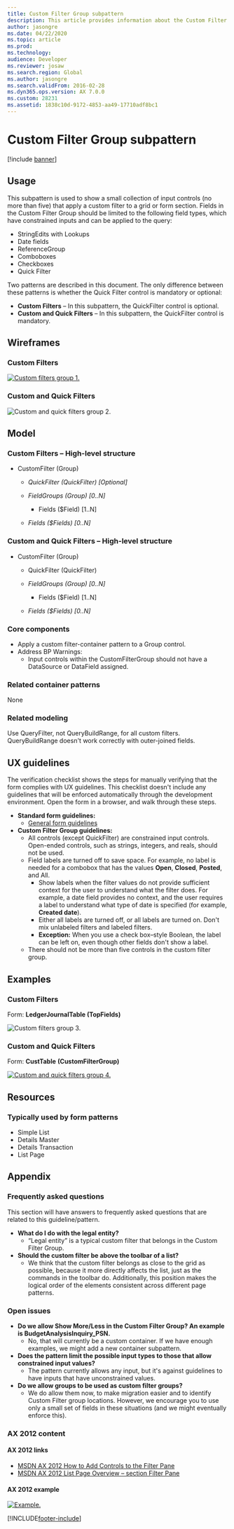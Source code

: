 ```yaml
---
title: Custom Filter Group subpattern
description: This article provides information about the Custom Filter Group subpattern.
author: jasongre
ms.date: 04/22/2020
ms.topic: article
ms.prod: 
ms.technology: 
audience: Developer
ms.reviewer: josaw
ms.search.region: Global
ms.author: jasongre
ms.search.validFrom: 2016-02-28
ms.dyn365.ops.version: AX 7.0.0
ms.custom: 28231
ms.assetid: 1838c10d-9172-4853-aa49-17710adf8bc1
---
```


# Custom Filter Group subpattern

[!include [banner](../includes/banner.md)]

## Usage

This subpattern is used to show a small collection of input controls (no more than five) that apply a custom filter to a grid or form section. Fields in the Custom Filter Group should be limited to the following field types, which have constrained inputs and can be applied to the query:

-   StringEdits with Lookups
-   Date fields
-   ReferenceGroup
-   Comboboxes
-   Checkboxes
-   Quick Filter

Two patterns are described in this document. The only difference between these patterns is whether the Quick Filter control is mandatory or optional:

-   **Custom Filters** – In this subpattern, the QuickFilter control is optional.
-   **Custom and Quick Filters** – In this subpattern, the QuickFilter control is mandatory.

## Wireframes
### Custom Filters

[![Custom filters group 1.](./media/customfiltergroup1.png)](./media/customfiltergroup1.png)

### Custom and Quick Filters

![Custom and quick filters group 2.](./media/customfiltergroup2.png)

## Model
### Custom Filters – High-level structure

- CustomFilter (Group)

    - *QuickFilter (QuickFilter) \[Optional\]*
    - *FieldGroups (Group) \[0..N\]*

        - Fields ($Field) \[1..N\]

    - *Fields ($Fields) \[0..N\]*

### Custom and Quick Filters – High-level structure

- CustomFilter (Group)

    - QuickFilter (QuickFilter)
    - *FieldGroups (Group) \[0..N\]*

        - Fields ($Field) \[1..N\]

    - *Fields ($Fields) \[0..N\]*

### Core components

-   Apply a custom filter-container pattern to a Group control.
-   Address BP Warnings:
    -   Input controls within the CustomFilterGroup should not have a DataSource or DataField assigned.

### Related container patterns

None

### Related modeling

Use QueryFilter, not QueryBuildRange, for all custom filters. QueryBuildRange doesn't work correctly with outer-joined fields.

## UX guidelines
The verification checklist shows the steps for manually verifying that the form complies with UX guidelines. This checklist doesn't include any guidelines that will be enforced automatically through the development environment. Open the form in a browser, and walk through these steps.

-   **Standard form guidelines:**
    -   [General form guidelines](general-form-guidelines.md)
-   **Custom Filter Group guidelines:**
    -   All controls (except QuickFilter) are constrained input controls. Open-ended controls, such as strings, integers, and reals, should not be used.
    -   Field labels are turned off to save space. For example, no label is needed for a combobox that has the values **Open**, **Closed**, **Posted**, and All.
        -   Show labels when the filter values do not provide sufficient context for the user to understand what the filter does. For example, a date field provides no context, and the user requires a label to understand what type of date is specified (for example, **Created date**).
        -   Either all labels are turned off, or all labels are turned on. Don't mix unlabeled filters and labeled filters.
        -   **Exception:** When you use a check box–style Boolean, the label can be left on, even though other fields don't show a label.
    -   There should not be more than five controls in the custom filter group.

## Examples
### Custom Filters

Form: **LedgerJournalTable (TopFields)** 

![Custom filters group 3.](./media/customfiltergroup3.png)

### Custom and Quick Filters

Form: **CustTable** **(CustomFilterGroup)** 

[![Custom and quick filters group 4.](./media/customfiltergroup4.png)](./media/customfiltergroup4.png)

## Resources
### Typically used by form patterns

-   Simple List
-   Details Master
-   Details Transaction
-   List Page

## Appendix
### Frequently asked questions

This section will have answers to frequently asked questions that are related to this guideline/pattern.

-   **What do I do with the legal entity?**
    -   “Legal entity” is a typical custom filter that belongs in the Custom Filter Group.
-   **Should the custom filter be above the toolbar of a list?**
    -   We think that the custom filter belongs as close to the grid as possible, because it more directly affects the list, just as the commands in the toolbar do. Additionally, this position makes the logical order of the elements consistent across different page patterns.

### Open issues

-   **Do we allow Show More/Less in the Custom Filter Group? An example is BudgetAnalysisInquiry\_PSN.**
    -   No, that will currently be a custom container. If we have enough examples, we might add a new container subpattern.
-   **Does the pattern limit the possible input types to those that allow constrained input values?**
    -   The pattern currently allows any input, but it's against guidelines to have inputs that have unconstrained values.
-   **Do we allow groups to be used as custom filter groups?**
    -   We do allow them now, to make migration easier and to identify Custom Filter group locations. However, we encourage you to use only a small set of fields in these situations (and we might eventually enforce this).

### AX 2012 content

#### AX 2012 links

-   [MSDN AX 2012 How to Add Controls to the Filter Pane](/dynamicsax-2012/developer/how-to-add-controls-to-the-filter-pane)
-   [MSDN AX 2012 List Page Overview – section Filter Pane](/dynamicsax-2012/developer/list-page-overview)

#### AX 2012 example

[![Example.](./media/customfiltergroup5.png)](./media/customfiltergroup5.png)


[!INCLUDE[footer-include](../../../includes/footer-banner.md)]
